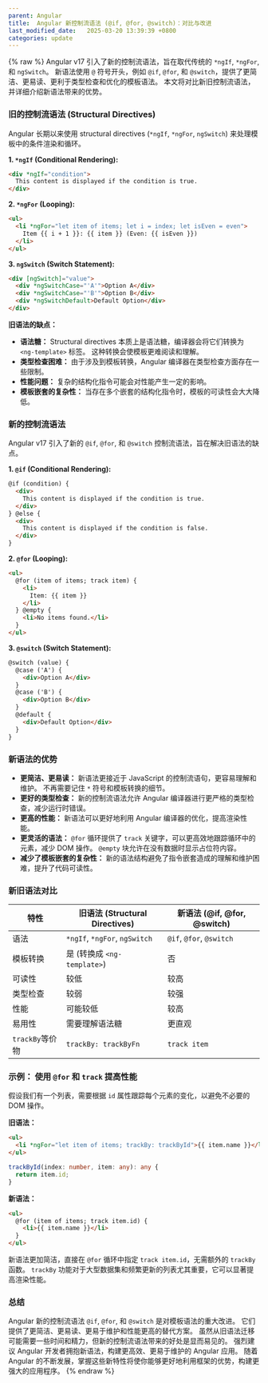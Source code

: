 ```yaml
---
parent: Angular
title:  Angular 新控制流语法 (@if, @for, @switch)：对比与改进
last_modified_date:   2025-03-20 13:39:39 +0800
categories: update
---
```


{% raw %}
Angular v17 引入了新的控制流语法，旨在取代传统的 `*ngIf`, `*ngFor`, 和 `ngSwitch`。 新语法使用 `@` 符号开头，例如 `@if`, `@for`, 和 `@switch`，提供了更简洁、更易读、更利于类型检查和优化的模板语法。  本文将对比新旧控制流语法，并详细介绍新语法带来的优势。

### 旧的控制流语法 (Structural Directives)

Angular 长期以来使用 structural directives (`*ngIf`, `*ngFor`, `ngSwitch`) 来处理模板中的条件渲染和循环。

**1. `*ngIf` (Conditional Rendering):**

```html
<div *ngIf="condition">
  This content is displayed if the condition is true.
</div>
```

**2. `*ngFor` (Looping):**

```html
<ul>
  <li *ngFor="let item of items; let i = index; let isEven = even">
    Item {{ i + 1 }}: {{ item }} (Even: {{ isEven }})
  </li>
</ul>
```

**3. `ngSwitch` (Switch Statement):**

```html
<div [ngSwitch]="value">
  <div *ngSwitchCase="'A'">Option A</div>
  <div *ngSwitchCase="'B'">Option B</div>
  <div *ngSwitchDefault>Default Option</div>
</div>
```

**旧语法的缺点：**

*   **语法糖：** Structural directives 本质上是语法糖，编译器会将它们转换为 `<ng-template>` 标签。  这种转换会使模板更难阅读和理解。
*   **类型检查困难：** 由于涉及到模板转换，Angular 编译器在类型检查方面存在一些限制。
*   **性能问题：**  复杂的结构化指令可能会对性能产生一定的影响。
*   **模板嵌套的复杂性：** 当存在多个嵌套的结构化指令时，模板的可读性会大大降低。

### 新的控制流语法

Angular v17 引入了新的 `@if`, `@for`, 和 `@switch` 控制流语法，旨在解决旧语法的缺点。

**1. `@if` (Conditional Rendering):**

```html
@if (condition) {
  <div>
    This content is displayed if the condition is true.
  </div>
} @else {
  <div>
    This content is displayed if the condition is false.
  </div>
}
```

**2. `@for` (Looping):**

```html
<ul>
  @for (item of items; track item) {
    <li>
      Item: {{ item }}
    </li>
  } @empty {
    <li>No items found.</li>
  }
</ul>
```

**3. `@switch` (Switch Statement):**

```html
@switch (value) {
  @case ('A') {
    <div>Option A</div>
  }
  @case ('B') {
    <div>Option B</div>
  }
  @default {
    <div>Default Option</div>
  }
}
```

### 新语法的优势

*   **更简洁、更易读：**  新语法更接近于 JavaScript 的控制流语句，更容易理解和维护。  不再需要记住 `*` 符号和模板转换的细节。
*   **更好的类型检查：**  新的控制流语法允许 Angular 编译器进行更严格的类型检查，减少运行时错误。
*   **更高的性能：**  新语法可以更好地利用 Angular 编译器的优化，提高渲染性能。
*   **更灵活的语法：**  `@for` 循环提供了 `track` 关键字，可以更高效地跟踪循环中的元素，减少 DOM 操作。  `@empty` 块允许在没有数据时显示占位符内容。
*   **减少了模板嵌套的复杂性：** 新的语法结构避免了指令嵌套造成的理解和维护困难，提升了代码可读性。

### 新旧语法对比

| 特性           | 旧语法 (Structural Directives) | 新语法 (@if, @for, @switch) |
| -------------- | ----------------------------- | ----------------------------- |
| 语法           | `*ngIf`, `*ngFor`, `ngSwitch` | `@if`, `@for`, `@switch`       |
| 模板转换       | 是 (转换成 `<ng-template>`)     | 否                           |
| 可读性         | 较低                          | 较高                          |
| 类型检查       | 较弱                          | 较强                          |
| 性能           | 可能较低                       | 较高                          |
| 易用性         | 需要理解语法糖                | 更直观                         |
|  `trackBy`等价物|  `trackBy: trackByFn`        |  `track item`                |

### 示例： 使用 `@for` 和 `track` 提高性能

假设我们有一个列表，需要根据 `id` 属性跟踪每个元素的变化，以避免不必要的 DOM 操作。

**旧语法：**

```html
<ul>
  <li *ngFor="let item of items; trackBy: trackById">{{ item.name }}</li>
</ul>
```

```typescript
trackById(index: number, item: any): any {
  return item.id;
}
```

**新语法：**

```html
<ul>
  @for (item of items; track item.id) {
    <li>{{ item.name }}</li>
  }
</ul>
```

新语法更加简洁，直接在 `@for` 循环中指定 `track item.id`，无需额外的 `trackBy` 函数。  `trackBy` 功能对于大型数据集和频繁更新的列表尤其重要，它可以显著提高渲染性能。

### 总结

Angular 新的控制流语法 `@if`, `@for`, 和 `@switch` 是对模板语法的重大改进。  它们提供了更简洁、更易读、更易于维护和性能更高的替代方案。  虽然从旧语法迁移可能需要一些时间和精力，但新的控制流语法带来的好处是显而易见的。  强烈建议 Angular 开发者拥抱新语法，构建更高效、更易于维护的 Angular 应用。  随着 Angular 的不断发展，掌握这些新特性将使你能够更好地利用框架的优势，构建更强大的应用程序。
{% endraw %}